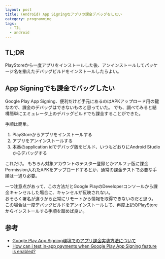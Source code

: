 ```yaml
---
layout: post
title: (Android) App Signingなアプリの課金デバッグをしたい
category: programming
tags:
  - TIL
  - android
---
```


## TL;DR

PlayStoreから一度アプリをインストールした後、アンインストールしてパッケージ名を揃えたデバッグビルドをインストールしたらよい。

## App Signingでも課金でバッグしたい

Google Play App Signing、便利だけど手元にあるのはAPKアップロード用の鍵なので、課金のデバッグはできないものと思っていた。
でも、調べてみると結構簡単にエミュレータ上のデバッグビルドでも課金することができた。

手順は簡単。

1. PlayStoreからアプリをインストールする
2. アプリをアンインストールする
3. 本番のapplication idでデバッグ版をビルド、いつもどおりにAndroid Studioからデバッグする

これだけ。
もちろん対象アカウントのテスター登録とかアルファ版に課金Permission入れたAPKをアップロードするとか、通常の課金テストで必要な手順は一通り必要。

一つ注意点があって、この方法だとGoogle PlayのDeveloperコンソールから課金キャンセルした場合に、キャンセルが反映されない。  
おそらく署名が違うから正常にリモートから情報を取得できないのだと思う。  
この場合は一度デバッグビルドをアンインストールして、再度上記のPlayStoreからインストールする手順を踏めば良い。

## 参考
- [Google Play App Signing環境でのアプリ課金実装方法について](https://groups.google.com/forum/#!topic/Android-group-japan/j3rLbdiLq2w)
- [How can i test in-app payments when Google Play App Signing feature is enabled?
](https://stackoverflow.com/questions/45993630/how-can-i-test-in-app-payments-when-google-play-app-signing-feature-is-enabled)

